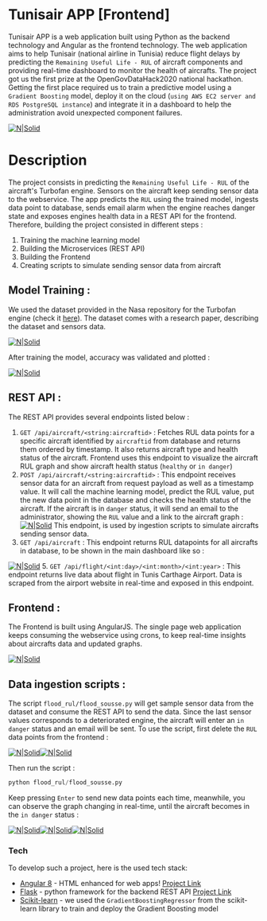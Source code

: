 
# Tunisair APP [Frontend]



Tunisair APP is a web application built using Python as the backend technology and Angular as the frontend technology. The web application aims to help Tunisair (national airline in Tunisia) reduce flight delays by predicting the `Remaining Useful Life - RUL` of aircraft components and providing real-time dashboard to monitor the health of aircrafts.
The project got us the first prize at the OpenGovDataHack2020 national hackathon.
Getting the first place required us to train a predictive model using a `Gradient Boosting` model, deploy it on the cloud (`using AWS EC2 server and RDS PostgreSQL instance`) and integrate it in a dashboard to help the administration avoid unexpected component failures.


[![N|Solid](https://naaijazakaria.com/assets/img/achievements/opengovdatahack2020.jpg)](https://naaijazakaria.com/assets/img/achievements/opengovdatahack2020.jpg)
# Description
The project consists in predicting the `Remaining Useful Life - RUL` of the aircraft's Turbofan engine. Sensors on the aircraft keep sending sensor data to the webservice. The app predicts the `RUL` using the trained model, ingests data point to database, sends email alarm when the engine reaches danger state and exposes engines health data in a REST API for the frontend.
Therefore, building the project consisted in different steps :
1. Training the machine learning model
2. Building the Microservices (REST API)
3. Building the Frontend
4. Creating scripts to simulate sending sensor data from aircraft

## Model Training :
We used the dataset provided in the Nasa repository for the Turbofan engine (check it [here](https://ti.arc.nasa.gov/tech/dash/groups/pcoe/prognostic-data-repository/#turbofan)). The dataset comes with a research paper, describing the dataset and sensors data.

[![N|Solid](https://naaijazakaria.com/assets/img/projects/research_paper.png)](https://naaijazakaria.com/assets/img/projects/research_paper.png)

After training the model, accuracy was validated and plotted :

[![N|Solid](https://naaijazakaria.com/assets/img/projects/model_training_result.png)](https://naaijazakaria.com/assets/img/projects/model_training_result.png)

## REST API :
The REST API provides several endpoints listed below :
1. `GET /api/aircraft/<string:aircraftid>` : Fetches RUL data points for a specific aircraft identified by `aircraftid` from database and returns them ordered by timestamp. It also returns aircraft type and health status of the aircraft. Frontend uses this endpoint to visualize the aircraft RUL graph and show aircraft health status (`healthy` or `in danger`)
2. `POST /api/aircraft/<string:aircraftid>` : This endpoint receives sensor data for an aircraft from request payload as well as a timestamp value. It will call the machine learning model, predict the RUL value, put the new data point in the database and checks the health status of the aircraft. If the aircraft is in `danger` status, it will send an email to the administrator, showing the `RUL` value and a link to the aircraft graph :
[![N|Solid](https://naaijazakaria.com/assets/img/projects/aircraft_status_email.png)](https://naaijazakaria.com/assets/img/projects/aircraft_status_email.png)
This endpoint, is used by ingestion scripts to simulate aircrafts sending sensor data.
3. `GET /api/aircraft` : This endpoint returns RUL datapoints for all aircrafts in database, to be shown in the main dashboard like so :

[![N|Solid](https://naaijazakaria.com/assets/img/projects/aircrafts_dashboard.png)](https://naaijazakaria.com/assets/img/projects/aircrafts_dashboard.png)
5. `GET /api/flight/<int:day>/<int:month>/<int:year>` : This endpoint returns live data about flight in Tunis Carthage Airport. Data is scraped from the airport website in real-time and exposed in this endpoint.
## Frontend :
The Frontend is built using AngularJS. The single page web application keeps consuming the webservice using crons, to keep real-time insights about aircrafts data and updated graphs.

[![N|Solid](https://naaijazakaria.com/assets/img/projects/MaintainIt.png)](https://naaijazakaria.com/assets/img/projects/MaintainIt.png)
## Data ingestion scripts :
The script `flood_rul/flood_sousse.py` will get sample sensor data from the dataset and consume the REST API to send the data. Since the last sensor values corresponds to a deteriorated engine, the aircraft will enter an `in danger` status and an email will be sent.
To use the script, first delete the `RUL` data points from the frontend :

[![N|Solid](https://naaijazakaria.com/assets/img/projects/clear_sousse.png)](https://naaijazakaria.com/assets/img/projects/clear_sousse.png)[![N|Solid](https://naaijazakaria.com/assets/img/projects/flooding_demo_1.png)](https://naaijazakaria.com/assets/img/projects/flooding_demo_1)


Then run the script : 
```python
python flood_rul/flood_sousse.py
```
Keep pressing `Enter` to send new data points each time, meanwhile, you can observe the graph changing in real-time, until the aircraft becomes in the `in danger` status :


[![N|Solid](https://naaijazakaria.com/assets/img/projects/flooding_demo_2.png)](https://naaijazakaria.com/assets/img/projects/flooding_demo_2)[![N|Solid](https://naaijazakaria.com/assets/img/projects/flooding_demo_3.png)](https://naaijazakaria.com/assets/img/projects/flooding_demo_3)[![N|Solid](https://naaijazakaria.com/assets/img/projects/flooding_demo_4.png)](https://naaijazakaria.com/assets/img/projects/flooding_demo_4)

### Tech

To develop such a project, here is the used tech stack:

* [Angular 8](https://angularjs.org) - HTML enhanced for web apps! [Project Link](https://github.com/ZakariaNaaija/Open-gov-hackathon-Frontend)
* [Flask](https://palletsprojects.com/p/flask/) - python framework for the backend REST API [Project Link](https://github.com/ZakariaNaaija/Open-gov-hackathon-Backend)
* [Scikit-learn](https://scikit-learn.org) - we used the `GradientBoostingRegressor` from the scikit-learn library to train and deploy the Gradient Boosting model


